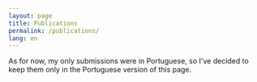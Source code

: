 ```yaml
---
layout: page
title: Publications
permalink: /publications/
lang: en
---
```


As for now, my only submissions were in Portuguese, so I've decided to keep them only in the Portuguese version of this page.